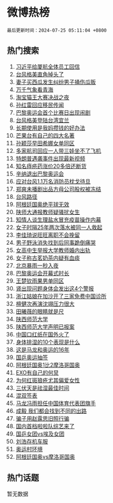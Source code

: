# 微博热榜

`最后更新时间：2024-07-25 05:11:04 +0800`

## 热门搜索

1. [习近平给厦航全体员工回信](https://m.weibo.cn/search?containerid=100103type%3D1%26t%3D10%26q%3D%23%E4%B9%A0%E8%BF%91%E5%B9%B3%E7%BB%99%E5%8E%A6%E8%88%AA%E5%85%A8%E4%BD%93%E5%91%98%E5%B7%A5%E5%9B%9E%E4%BF%A1%23&stream_entry_id=51&isnewpage=1&extparam=seat%3D1%26cate%3D10103%26pos%3D0%26q%3D%2523%25E4%25B9%25A0%25E8%25BF%2591%25E5%25B9%25B3%25E7%25BB%2599%25E5%258E%25A6%25E8%2588%25AA%25E5%2585%25A8%25E4%25BD%2593%25E5%2591%2598%25E5%25B7%25A5%25E5%259B%259E%25E4%25BF%25A1%2523%26stream_entry_id%3D51%26c_type%3D51%26filter_type%3Drealtimehot%26dgr%3D0%26display_time%3D1721855463%26pre_seqid%3D1721855463077014507214)
1. [台风格美直角掉头了](https://m.weibo.cn/search?containerid=100103type%3D1%26t%3D10%26q%3D%23%E5%8F%B0%E9%A3%8E%E6%A0%BC%E7%BE%8E%E7%9B%B4%E8%A7%92%E6%8E%89%E5%A4%B4%E4%BA%86%23&stream_entry_id=31&isnewpage=1&extparam=seat%3D1%26flag%3D2%26pos%3D0%26stream_entry_id%3D31%26lcate%3D5001%26realpos%3D1%26cate%3D5001%26q%3D%2523%25E5%258F%25B0%25E9%25A3%258E%25E6%25A0%25BC%25E7%25BE%258E%25E7%259B%25B4%25E8%25A7%2592%25E6%258E%2589%25E5%25A4%25B4%25E4%25BA%2586%2523%26dgr%3D0%26c_type%3D31%26filter_type%3Drealtimehot%26band_rank%3D1%26display_time%3D1721855463%26pre_seqid%3D1721855463077014507214)
1. [妻子买西瓜发生纠纷男子捅伤瓜贩](https://m.weibo.cn/search?containerid=100103type%3D1%26t%3D10%26q%3D%23%E5%A6%BB%E5%AD%90%E4%B9%B0%E8%A5%BF%E7%93%9C%E5%8F%91%E7%94%9F%E7%BA%A0%E7%BA%B7%E7%94%B7%E5%AD%90%E6%8D%85%E4%BC%A4%E7%93%9C%E8%B4%A9%23&stream_entry_id=31&isnewpage=1&extparam=seat%3D1%26flag%3D0%26pos%3D1%26stream_entry_id%3D31%26lcate%3D5001%26realpos%3D2%26cate%3D5001%26q%3D%2523%25E5%25A6%25BB%25E5%25AD%2590%25E4%25B9%25B0%25E8%25A5%25BF%25E7%2593%259C%25E5%258F%2591%25E7%2594%259F%25E7%25BA%25A0%25E7%25BA%25B7%25E7%2594%25B7%25E5%25AD%2590%25E6%258D%2585%25E4%25BC%25A4%25E7%2593%259C%25E8%25B4%25A9%2523%26dgr%3D0%26c_type%3D31%26filter_type%3Drealtimehot%26band_rank%3D2%26display_time%3D1721855463%26pre_seqid%3D1721855463077014507214)
1. [万千气象看青海](https://m.weibo.cn/search?containerid=100103type%3D1%26t%3D10%26q%3D%23%E4%B8%87%E5%8D%83%E6%B0%94%E8%B1%A1%E7%9C%8B%E9%9D%92%E6%B5%B7%23&stream_entry_id=31&isnewpage=1&extparam=seat%3D1%26flag%3D0%26pos%3D2%26stream_entry_id%3D31%26lcate%3D5001%26realpos%3D3%26cate%3D5001%26q%3D%2523%25E4%25B8%2587%25E5%258D%2583%25E6%25B0%2594%25E8%25B1%25A1%25E7%259C%258B%25E9%259D%2592%25E6%25B5%25B7%2523%26dgr%3D0%26c_type%3D31%26filter_type%3Drealtimehot%26band_rank%3D3%26display_time%3D1721855463%26pre_seqid%3D1721855463077014507214)
1. [淘宝猫王大赛决战之夜](https://m.weibo.cn/search?containerid=100103type%3D1%26t%3D10%26q%3D%23%E6%B7%98%E5%AE%9D%E7%8C%AB%E7%8E%8B%E5%A4%A7%E8%B5%9B%E5%86%B3%E6%88%98%E4%B9%8B%E5%A4%9C%23&stream_entry_id=31&isnewpage=1&extparam=seat%3D1%26cate%3D5001%26is_ad_pos%3D1%26stream_entry_id%3D31%26lcate%3D5001%26pos%3D3%26topic_ad%3D1%26band_rank%3D4%26q%3D%2523%25E6%25B7%2598%25E5%25AE%259D%25E7%258C%25AB%25E7%258E%258B%25E5%25A4%25A7%25E8%25B5%259B%25E5%2586%25B3%25E6%2588%2598%25E4%25B9%258B%25E5%25A4%259C%2523%26dgr%3D0%26c_type%3D31%26adid%3D246965%26filter_type%3Drealtimehot%26display_time%3D1721855463%26pre_seqid%3D1721855463077014507214)
1. [孙红雷回应移民传闻](https://m.weibo.cn/search?containerid=100103type%3D1%26t%3D10%26q%3D%23%E5%AD%99%E7%BA%A2%E9%9B%B7%E5%9B%9E%E5%BA%94%E7%A7%BB%E6%B0%91%E4%BC%A0%E9%97%BB%23&stream_entry_id=31&isnewpage=1&extparam=seat%3D1%26flag%3D2%26pos%3D4%26stream_entry_id%3D31%26lcate%3D5001%26realpos%3D4%26cate%3D5001%26q%3D%2523%25E5%25AD%2599%25E7%25BA%25A2%25E9%259B%25B7%25E5%259B%259E%25E5%25BA%2594%25E7%25A7%25BB%25E6%25B0%2591%25E4%25BC%25A0%25E9%2597%25BB%2523%26dgr%3D0%26c_type%3D31%26filter_type%3Drealtimehot%26band_rank%3D4%26display_time%3D1721855463%26pre_seqid%3D1721855463077014507214)
1. [巴黎奥运会首个比赛日出现闹剧](https://m.weibo.cn/search?containerid=100103type%3D1%26t%3D10%26q%3D%23%E5%B7%B4%E9%BB%8E%E5%A5%A5%E8%BF%90%E4%BC%9A%E9%A6%96%E4%B8%AA%E6%AF%94%E8%B5%9B%E6%97%A5%E5%87%BA%E7%8E%B0%E9%97%B9%E5%89%A7%23&stream_entry_id=31&isnewpage=1&extparam=seat%3D1%26flag%3D2%26pos%3D5%26stream_entry_id%3D31%26lcate%3D5001%26realpos%3D5%26cate%3D5001%26q%3D%2523%25E5%25B7%25B4%25E9%25BB%258E%25E5%25A5%25A5%25E8%25BF%2590%25E4%25BC%259A%25E9%25A6%2596%25E4%25B8%25AA%25E6%25AF%2594%25E8%25B5%259B%25E6%2597%25A5%25E5%2587%25BA%25E7%258E%25B0%25E9%2597%25B9%25E5%2589%25A7%2523%26dgr%3D0%26c_type%3D31%26filter_type%3Drealtimehot%26band_rank%3D5%26display_time%3D1721855463%26pre_seqid%3D1721855463077014507214)
1. [台风格美登陆台湾宜兰](https://m.weibo.cn/search?containerid=100103type%3D1%26t%3D10%26q%3D%23%E5%8F%B0%E9%A3%8E%E6%A0%BC%E7%BE%8E%E7%99%BB%E9%99%86%E5%8F%B0%E6%B9%BE%E5%AE%9C%E5%85%B0%23&stream_entry_id=31&isnewpage=1&extparam=seat%3D1%26flag%3D0%26pos%3D6%26stream_entry_id%3D31%26lcate%3D5001%26realpos%3D6%26cate%3D5001%26q%3D%2523%25E5%258F%25B0%25E9%25A3%258E%25E6%25A0%25BC%25E7%25BE%258E%25E7%2599%25BB%25E9%2599%2586%25E5%258F%25B0%25E6%25B9%25BE%25E5%25AE%259C%25E5%2585%25B0%2523%26dgr%3D0%26c_type%3D31%26filter_type%3Drealtimehot%26band_rank%3D6%26display_time%3D1721855463%26pre_seqid%3D1721855463077014507214)
1. [长期使用是我妈攒钱的好办法](https://m.weibo.cn/search?containerid=100103type%3D1%26t%3D10%26q%3D%23%E9%95%BF%E6%9C%9F%E4%BD%BF%E7%94%A8%E6%98%AF%E6%88%91%E5%A6%88%E6%94%92%E9%92%B1%E7%9A%84%E5%A5%BD%E5%8A%9E%E6%B3%95%23&stream_entry_id=31&isnewpage=1&extparam=seat%3D1%26flag%3D32768%26pos%3D7%26stream_entry_id%3D31%26lcate%3D5001%26realpos%3D7%26cate%3D5001%26q%3D%2523%25E9%2595%25BF%25E6%259C%259F%25E4%25BD%25BF%25E7%2594%25A8%25E6%2598%25AF%25E6%2588%2591%25E5%25A6%2588%25E6%2594%2592%25E9%2592%25B1%25E7%259A%2584%25E5%25A5%25BD%25E5%258A%259E%25E6%25B3%2595%2523%26dgr%3D0%26c_type%3D31%26filter_type%3Drealtimehot%26band_rank%3D7%26display_time%3D1721855463%26pre_seqid%3D1721855463077014507214)
1. [芒果台有自己的四大名著](https://m.weibo.cn/search?containerid=100103type%3D1%26t%3D10%26q%3D%E8%8A%92%E6%9E%9C%E5%8F%B0%E6%9C%89%E8%87%AA%E5%B7%B1%E7%9A%84%E5%9B%9B%E5%A4%A7%E5%90%8D%E8%91%97&stream_entry_id=31&isnewpage=1&extparam=seat%3D1%26flag%3D2%26pos%3D8%26stream_entry_id%3D31%26lcate%3D5001%26realpos%3D8%26cate%3D5001%26q%3D%25E8%258A%2592%25E6%259E%259C%25E5%258F%25B0%25E6%259C%2589%25E8%2587%25AA%25E5%25B7%25B1%25E7%259A%2584%25E5%259B%259B%25E5%25A4%25A7%25E5%2590%258D%25E8%2591%2597%26dgr%3D0%26c_type%3D31%26filter_type%3Drealtimehot%26band_rank%3D8%26display_time%3D1721855463%26pre_seqid%3D1721855463077014507214)
1. [孙颖莎早田希娜女单同区](https://m.weibo.cn/search?containerid=100103type%3D1%26t%3D10%26q%3D%23%E5%AD%99%E9%A2%96%E8%8E%8E%E6%97%A9%E7%94%B0%E5%B8%8C%E5%A8%9C%E5%A5%B3%E5%8D%95%E5%90%8C%E5%8C%BA%23&stream_entry_id=31&isnewpage=1&extparam=seat%3D1%26flag%3D0%26pos%3D9%26stream_entry_id%3D31%26lcate%3D5001%26realpos%3D9%26cate%3D5001%26q%3D%2523%25E5%25AD%2599%25E9%25A2%2596%25E8%258E%258E%25E6%2597%25A9%25E7%2594%25B0%25E5%25B8%258C%25E5%25A8%259C%25E5%25A5%25B3%25E5%258D%2595%25E5%2590%258C%25E5%258C%25BA%2523%26dgr%3D0%26c_type%3D31%26filter_type%3Drealtimehot%26band_rank%3D9%26display_time%3D1721855463%26pre_seqid%3D1721855463077014507214)
1. [多家航司回应一人带三娃坐不了飞机](https://m.weibo.cn/search?containerid=100103type%3D1%26t%3D10%26q%3D%23%E5%A4%9A%E5%AE%B6%E8%88%AA%E5%8F%B8%E5%9B%9E%E5%BA%94%E4%B8%80%E4%BA%BA%E5%B8%A6%E4%B8%89%E5%A8%83%E5%9D%90%E4%B8%8D%E4%BA%86%E9%A3%9E%E6%9C%BA%23&stream_entry_id=31&isnewpage=1&extparam=seat%3D1%26flag%3D0%26pos%3D10%26stream_entry_id%3D31%26lcate%3D5001%26realpos%3D10%26cate%3D5001%26q%3D%2523%25E5%25A4%259A%25E5%25AE%25B6%25E8%2588%25AA%25E5%258F%25B8%25E5%259B%259E%25E5%25BA%2594%25E4%25B8%2580%25E4%25BA%25BA%25E5%25B8%25A6%25E4%25B8%2589%25E5%25A8%2583%25E5%259D%2590%25E4%25B8%258D%25E4%25BA%2586%25E9%25A3%259E%25E6%259C%25BA%2523%26dgr%3D0%26c_type%3D31%26filter_type%3Drealtimehot%26band_rank%3D10%26display_time%3D1721855463%26pre_seqid%3D1721855463077014507214)
1. [特朗普遇袭事件出现最新视频](https://m.weibo.cn/search?containerid=100103type%3D1%26t%3D10%26q%3D%23%E7%89%B9%E6%9C%97%E6%99%AE%E9%81%87%E8%A2%AD%E4%BA%8B%E4%BB%B6%E5%87%BA%E7%8E%B0%E6%9C%80%E6%96%B0%E8%A7%86%E9%A2%91%23&stream_entry_id=31&isnewpage=1&extparam=seat%3D1%26flag%3D2%26pos%3D11%26stream_entry_id%3D31%26lcate%3D5001%26realpos%3D11%26cate%3D5001%26q%3D%2523%25E7%2589%25B9%25E6%259C%2597%25E6%2599%25AE%25E9%2581%2587%25E8%25A2%25AD%25E4%25BA%258B%25E4%25BB%25B6%25E5%2587%25BA%25E7%258E%25B0%25E6%259C%2580%25E6%2596%25B0%25E8%25A7%2586%25E9%25A2%2591%2523%26dgr%3D0%26c_type%3D31%26filter_type%3Drealtimehot%26band_rank%3D11%26display_time%3D1721855463%26pre_seqid%3D1721855463077014507214)
1. [知名痔疮药涨价20多倍还断货](https://m.weibo.cn/search?containerid=100103type%3D1%26t%3D10%26q%3D%23%E7%9F%A5%E5%90%8D%E7%97%94%E7%96%AE%E8%8D%AF%E6%B6%A8%E4%BB%B720%E5%A4%9A%E5%80%8D%E8%BF%98%E6%96%AD%E8%B4%A7%23&stream_entry_id=31&isnewpage=1&extparam=seat%3D1%26flag%3D0%26pos%3D12%26stream_entry_id%3D31%26lcate%3D5001%26realpos%3D12%26cate%3D5001%26q%3D%2523%25E7%259F%25A5%25E5%2590%258D%25E7%2597%2594%25E7%2596%25AE%25E8%258D%25AF%25E6%25B6%25A8%25E4%25BB%25B720%25E5%25A4%259A%25E5%2580%258D%25E8%25BF%2598%25E6%2596%25AD%25E8%25B4%25A7%2523%26dgr%3D0%26c_type%3D31%26filter_type%3Drealtimehot%26band_rank%3D12%26display_time%3D1721855463%26pre_seqid%3D1721855463077014507214)
1. [辛纳退出巴黎奥运会](https://m.weibo.cn/search?containerid=100103type%3D1%26t%3D10%26q%3D%23%E8%BE%9B%E7%BA%B3%E9%80%80%E5%87%BA%E5%B7%B4%E9%BB%8E%E5%A5%A5%E8%BF%90%E4%BC%9A%23&stream_entry_id=31&isnewpage=1&extparam=seat%3D1%26flag%3D0%26pos%3D13%26stream_entry_id%3D31%26lcate%3D5001%26realpos%3D13%26cate%3D5001%26q%3D%2523%25E8%25BE%259B%25E7%25BA%25B3%25E9%2580%2580%25E5%2587%25BA%25E5%25B7%25B4%25E9%25BB%258E%25E5%25A5%25A5%25E8%25BF%2590%25E4%25BC%259A%2523%26dgr%3D0%26c_type%3D31%26filter_type%3Drealtimehot%26band_rank%3D13%26display_time%3D1721855463%26pre_seqid%3D1721855463077014507214)
1. [应对台风1.1万名消防员枕戈待旦](https://m.weibo.cn/search?containerid=100103type%3D1%26t%3D10%26q%3D%23%E5%BA%94%E5%AF%B9%E5%8F%B0%E9%A3%8E1.1%E4%B8%87%E5%90%8D%E6%B6%88%E9%98%B2%E5%91%98%E6%9E%95%E6%88%88%E5%BE%85%E6%97%A6%23&stream_entry_id=31&isnewpage=1&extparam=seat%3D1%26flag%3D0%26pos%3D14%26stream_entry_id%3D31%26lcate%3D5001%26realpos%3D14%26cate%3D5001%26q%3D%2523%25E5%25BA%2594%25E5%25AF%25B9%25E5%258F%25B0%25E9%25A3%258E1.1%25E4%25B8%2587%25E5%2590%258D%25E6%25B6%2588%25E9%2598%25B2%25E5%2591%2598%25E6%259E%2595%25E6%2588%2588%25E5%25BE%2585%25E6%2597%25A6%2523%26dgr%3D0%26c_type%3D31%26filter_type%3Drealtimehot%26band_rank%3D14%26display_time%3D1721855463%26pre_seqid%3D1721855463077014507214)
1. [郑爽未播剧出品方母公司股权被冻结](https://m.weibo.cn/search?containerid=100103type%3D1%26t%3D10%26q%3D%23%E9%83%91%E7%88%BD%E6%9C%AA%E6%92%AD%E5%89%A7%E5%87%BA%E5%93%81%E6%96%B9%E6%AF%8D%E5%85%AC%E5%8F%B8%E8%82%A1%E6%9D%83%E8%A2%AB%E5%86%BB%E7%BB%93%23&stream_entry_id=31&isnewpage=1&extparam=seat%3D1%26flag%3D0%26pos%3D15%26stream_entry_id%3D31%26lcate%3D5001%26realpos%3D15%26cate%3D5001%26q%3D%2523%25E9%2583%2591%25E7%2588%25BD%25E6%259C%25AA%25E6%2592%25AD%25E5%2589%25A7%25E5%2587%25BA%25E5%2593%2581%25E6%2596%25B9%25E6%25AF%258D%25E5%2585%25AC%25E5%258F%25B8%25E8%2582%25A1%25E6%259D%2583%25E8%25A2%25AB%25E5%2586%25BB%25E7%25BB%2593%2523%26dgr%3D0%26c_type%3D31%26filter_type%3Drealtimehot%26band_rank%3D15%26display_time%3D1721855463%26pre_seqid%3D1721855463077014507214)
1. [台风路径](https://m.weibo.cn/search?containerid=100103type%3D1%26t%3D10%26q%3D%E5%8F%B0%E9%A3%8E%E8%B7%AF%E5%BE%84&stream_entry_id=31&isnewpage=1&extparam=seat%3D1%26flag%3D0%26pos%3D16%26stream_entry_id%3D31%26lcate%3D5001%26realpos%3D16%26cate%3D5001%26q%3D%25E5%258F%25B0%25E9%25A3%258E%25E8%25B7%25AF%25E5%25BE%2584%26dgr%3D0%26c_type%3D31%26filter_type%3Drealtimehot%26band_rank%3D16%26display_time%3D1721855463%26pre_seqid%3D1721855463077014507214)
1. [阿根廷国奥绝平球无效](https://m.weibo.cn/search?containerid=100103type%3D1%26t%3D10%26q%3D%23%E9%98%BF%E6%A0%B9%E5%BB%B7%E5%9B%BD%E5%A5%A5%E7%BB%9D%E5%B9%B3%E7%90%83%E6%97%A0%E6%95%88%23&stream_entry_id=31&isnewpage=1&extparam=seat%3D1%26flag%3D0%26pos%3D17%26stream_entry_id%3D31%26lcate%3D5001%26realpos%3D17%26cate%3D5001%26q%3D%2523%25E9%2598%25BF%25E6%25A0%25B9%25E5%25BB%25B7%25E5%259B%25BD%25E5%25A5%25A5%25E7%25BB%259D%25E5%25B9%25B3%25E7%2590%2583%25E6%2597%25A0%25E6%2595%2588%2523%26dgr%3D0%26c_type%3D31%26filter_type%3Drealtimehot%26band_rank%3D17%26display_time%3D1721855463%26pre_seqid%3D1721855463077014507214)
1. [陕师大通报教师疑骚扰女生](https://m.weibo.cn/search?containerid=100103type%3D1%26t%3D10%26q%3D%23%E9%99%95%E5%B8%88%E5%A4%A7%E9%80%9A%E6%8A%A5%E6%95%99%E5%B8%88%E7%96%91%E9%AA%9A%E6%89%B0%E5%A5%B3%E7%94%9F%23&stream_entry_id=31&isnewpage=1&extparam=seat%3D1%26flag%3D0%26pos%3D18%26stream_entry_id%3D31%26lcate%3D5001%26realpos%3D18%26cate%3D5001%26q%3D%2523%25E9%2599%2595%25E5%25B8%2588%25E5%25A4%25A7%25E9%2580%259A%25E6%258A%25A5%25E6%2595%2599%25E5%25B8%2588%25E7%2596%2591%25E9%25AA%259A%25E6%2589%25B0%25E5%25A5%25B3%25E7%2594%259F%2523%26dgr%3D0%26c_type%3D31%26filter_type%3Drealtimehot%26band_rank%3D18%26display_time%3D1721855463%26pre_seqid%3D1721855463077014507214)
1. [知情人谈生理盐水冒充疫苗操作内幕](https://m.weibo.cn/search?containerid=100103type%3D1%26t%3D10%26q%3D%23%E7%9F%A5%E6%83%85%E4%BA%BA%E8%B0%88%E7%94%9F%E7%90%86%E7%9B%90%E6%B0%B4%E5%86%92%E5%85%85%E7%96%AB%E8%8B%97%E6%93%8D%E4%BD%9C%E5%86%85%E5%B9%95%23&stream_entry_id=31&isnewpage=1&extparam=seat%3D1%26flag%3D0%26pos%3D19%26stream_entry_id%3D31%26lcate%3D5001%26realpos%3D19%26cate%3D5001%26q%3D%2523%25E7%259F%25A5%25E6%2583%2585%25E4%25BA%25BA%25E8%25B0%2588%25E7%2594%259F%25E7%2590%2586%25E7%259B%2590%25E6%25B0%25B4%25E5%2586%2592%25E5%2585%2585%25E7%2596%25AB%25E8%258B%2597%25E6%2593%258D%25E4%25BD%259C%25E5%2586%2585%25E5%25B9%2595%2523%26dgr%3D0%26c_type%3D31%26filter_type%3Drealtimehot%26band_rank%3D19%26display_time%3D1721855463%26pre_seqid%3D1721855463077014507214)
1. [女子时隔25年两次落水被同一人救起](https://m.weibo.cn/search?containerid=100103type%3D1%26t%3D10%26q%3D%23%E5%A5%B3%E5%AD%90%E6%97%B6%E9%9A%9425%E5%B9%B4%E4%B8%A4%E6%AC%A1%E8%90%BD%E6%B0%B4%E8%A2%AB%E5%90%8C%E4%B8%80%E4%BA%BA%E6%95%91%E8%B5%B7%23&stream_entry_id=31&isnewpage=1&extparam=seat%3D1%26flag%3D32768%26pos%3D20%26stream_entry_id%3D31%26lcate%3D5001%26realpos%3D20%26cate%3D5001%26q%3D%2523%25E5%25A5%25B3%25E5%25AD%2590%25E6%2597%25B6%25E9%259A%259425%25E5%25B9%25B4%25E4%25B8%25A4%25E6%25AC%25A1%25E8%2590%25BD%25E6%25B0%25B4%25E8%25A2%25AB%25E5%2590%258C%25E4%25B8%2580%25E4%25BA%25BA%25E6%2595%2591%25E8%25B5%25B7%2523%26dgr%3D0%26c_type%3D31%26filter_type%3Drealtimehot%26band_rank%3D20%26display_time%3D1721855463%26pre_seqid%3D1721855463077014507214)
1. [李佳琦说旺旺离职不会挽留](https://m.weibo.cn/search?containerid=100103type%3D1%26t%3D10%26q%3D%23%E6%9D%8E%E4%BD%B3%E7%90%A6%E8%AF%B4%E6%97%BA%E6%97%BA%E7%A6%BB%E8%81%8C%E4%B8%8D%E4%BC%9A%E6%8C%BD%E7%95%99%23&stream_entry_id=31&isnewpage=1&extparam=seat%3D1%26flag%3D2%26pos%3D21%26stream_entry_id%3D31%26lcate%3D5001%26realpos%3D21%26cate%3D5001%26q%3D%2523%25E6%259D%258E%25E4%25BD%25B3%25E7%2590%25A6%25E8%25AF%25B4%25E6%2597%25BA%25E6%2597%25BA%25E7%25A6%25BB%25E8%2581%258C%25E4%25B8%258D%25E4%25BC%259A%25E6%258C%25BD%25E7%2595%2599%2523%26dgr%3D0%26c_type%3D31%26filter_type%3Drealtimehot%26band_rank%3D21%26display_time%3D1721855463%26pre_seqid%3D1721855463077014507214)
1. [男子野泳消失找到后同事跪倒痛哭](https://m.weibo.cn/search?containerid=100103type%3D1%26t%3D10%26q%3D%23%E7%94%B7%E5%AD%90%E9%87%8E%E6%B3%B3%E6%B6%88%E5%A4%B1%E6%89%BE%E5%88%B0%E5%90%8E%E5%90%8C%E4%BA%8B%E8%B7%AA%E5%80%92%E7%97%9B%E5%93%AD%23&stream_entry_id=31&isnewpage=1&extparam=seat%3D1%26flag%3D0%26pos%3D22%26stream_entry_id%3D31%26lcate%3D5001%26realpos%3D22%26cate%3D5001%26q%3D%2523%25E7%2594%25B7%25E5%25AD%2590%25E9%2587%258E%25E6%25B3%25B3%25E6%25B6%2588%25E5%25A4%25B1%25E6%2589%25BE%25E5%2588%25B0%25E5%2590%258E%25E5%2590%258C%25E4%25BA%258B%25E8%25B7%25AA%25E5%2580%2592%25E7%2597%259B%25E5%2593%25AD%2523%26dgr%3D0%26c_type%3D31%26filter_type%3Drealtimehot%26band_rank%3D22%26display_time%3D1721855463%26pre_seqid%3D1721855463077014507214)
1. [女高中生举报大学教师婚内出轨](https://m.weibo.cn/search?containerid=100103type%3D1%26t%3D10%26q%3D%23%E5%A5%B3%E9%AB%98%E4%B8%AD%E7%94%9F%E4%B8%BE%E6%8A%A5%E5%A4%A7%E5%AD%A6%E6%95%99%E5%B8%88%E5%A9%9A%E5%86%85%E5%87%BA%E8%BD%A8%23&stream_entry_id=31&isnewpage=1&extparam=seat%3D1%26flag%3D0%26pos%3D23%26stream_entry_id%3D31%26lcate%3D5001%26realpos%3D23%26cate%3D5001%26q%3D%2523%25E5%25A5%25B3%25E9%25AB%2598%25E4%25B8%25AD%25E7%2594%259F%25E4%25B8%25BE%25E6%258A%25A5%25E5%25A4%25A7%25E5%25AD%25A6%25E6%2595%2599%25E5%25B8%2588%25E5%25A9%259A%25E5%2586%2585%25E5%2587%25BA%25E8%25BD%25A8%2523%26dgr%3D0%26c_type%3D31%26filter_type%3Drealtimehot%26band_rank%3D23%26display_time%3D1721855463%26pre_seqid%3D1721855463077014507214)
1. [女子称古茗奶茶内疑有血痰](https://m.weibo.cn/search?containerid=100103type%3D1%26t%3D10%26q%3D%23%E5%A5%B3%E5%AD%90%E7%A7%B0%E5%8F%A4%E8%8C%97%E5%A5%B6%E8%8C%B6%E5%86%85%E7%96%91%E6%9C%89%E8%A1%80%E7%97%B0%23&stream_entry_id=31&isnewpage=1&extparam=seat%3D1%26flag%3D0%26pos%3D24%26stream_entry_id%3D31%26lcate%3D5001%26realpos%3D24%26cate%3D5001%26q%3D%2523%25E5%25A5%25B3%25E5%25AD%2590%25E7%25A7%25B0%25E5%258F%25A4%25E8%258C%2597%25E5%25A5%25B6%25E8%258C%25B6%25E5%2586%2585%25E7%2596%2591%25E6%259C%2589%25E8%25A1%2580%25E7%2597%25B0%2523%26dgr%3D0%26c_type%3D31%26filter_type%3Drealtimehot%26band_rank%3D24%26display_time%3D1721855463%26pre_seqid%3D1721855463077014507214)
1. [北京暴雨一秒入夜](https://m.weibo.cn/search?containerid=100103type%3D1%26t%3D10%26q%3D%23%E5%8C%97%E4%BA%AC%E6%9A%B4%E9%9B%A8%E4%B8%80%E7%A7%92%E5%85%A5%E5%A4%9C%23&stream_entry_id=31&isnewpage=1&extparam=seat%3D1%26flag%3D0%26pos%3D25%26stream_entry_id%3D31%26lcate%3D5001%26realpos%3D25%26cate%3D5001%26q%3D%2523%25E5%258C%2597%25E4%25BA%25AC%25E6%259A%25B4%25E9%259B%25A8%25E4%25B8%2580%25E7%25A7%2592%25E5%2585%25A5%25E5%25A4%259C%2523%26dgr%3D0%26c_type%3D31%26filter_type%3Drealtimehot%26band_rank%3D25%26display_time%3D1721855463%26pre_seqid%3D1721855463077014507214)
1. [巴黎奥运会开幕式时长](https://m.weibo.cn/search?containerid=100103type%3D1%26t%3D10%26q%3D%23%E5%B7%B4%E9%BB%8E%E5%A5%A5%E8%BF%90%E4%BC%9A%E5%BC%80%E5%B9%95%E5%BC%8F%E6%97%B6%E9%95%BF%23&stream_entry_id=31&isnewpage=1&extparam=seat%3D1%26flag%3D0%26pos%3D26%26stream_entry_id%3D31%26lcate%3D5001%26realpos%3D26%26cate%3D5001%26q%3D%2523%25E5%25B7%25B4%25E9%25BB%258E%25E5%25A5%25A5%25E8%25BF%2590%25E4%25BC%259A%25E5%25BC%2580%25E5%25B9%2595%25E5%25BC%258F%25E6%2597%25B6%25E9%2595%25BF%2523%26dgr%3D0%26c_type%3D31%26filter_type%3Drealtimehot%26band_rank%3D26%26display_time%3D1721855463%26pre_seqid%3D1721855463077014507214)
1. [王楚钦雨果男单同区](https://m.weibo.cn/search?containerid=100103type%3D1%26t%3D10%26q%3D%23%E7%8E%8B%E6%A5%9A%E9%92%A6%E9%9B%A8%E6%9E%9C%E7%94%B7%E5%8D%95%E5%90%8C%E5%8C%BA%23&stream_entry_id=31&isnewpage=1&extparam=seat%3D1%26flag%3D0%26pos%3D27%26stream_entry_id%3D31%26lcate%3D5001%26realpos%3D27%26cate%3D5001%26q%3D%2523%25E7%258E%258B%25E6%25A5%259A%25E9%2592%25A6%25E9%259B%25A8%25E6%259E%259C%25E7%2594%25B7%25E5%258D%2595%25E5%2590%258C%25E5%258C%25BA%2523%26dgr%3D0%26c_type%3D31%26filter_type%3Drealtimehot%26band_rank%3D27%26display_time%3D1721855463%26pre_seqid%3D1721855463077014507214)
1. [肾出现问题身体会发出这4个警报](https://m.weibo.cn/search?containerid=100103type%3D1%26t%3D10%26q%3D%23%E8%82%BE%E5%87%BA%E7%8E%B0%E9%97%AE%E9%A2%98%E8%BA%AB%E4%BD%93%E4%BC%9A%E5%8F%91%E5%87%BA%E8%BF%994%E4%B8%AA%E8%AD%A6%E6%8A%A5%23&stream_entry_id=31&isnewpage=1&extparam=seat%3D1%26flag%3D0%26pos%3D28%26stream_entry_id%3D31%26lcate%3D5001%26realpos%3D28%26cate%3D5001%26q%3D%2523%25E8%2582%25BE%25E5%2587%25BA%25E7%258E%25B0%25E9%2597%25AE%25E9%25A2%2598%25E8%25BA%25AB%25E4%25BD%2593%25E4%25BC%259A%25E5%258F%2591%25E5%2587%25BA%25E8%25BF%25994%25E4%25B8%25AA%25E8%25AD%25A6%25E6%258A%25A5%2523%26dgr%3D0%26c_type%3D31%26filter_type%3Drealtimehot%26band_rank%3D28%26display_time%3D1721855463%26pre_seqid%3D1721855463077014507214)
1. [浙江姑娘在加沙开了三家免费中国诊所](https://m.weibo.cn/search?containerid=100103type%3D1%26t%3D10%26q%3D%23%E6%B5%99%E6%B1%9F%E5%A7%91%E5%A8%98%E5%9C%A8%E5%8A%A0%E6%B2%99%E5%BC%80%E4%BA%86%E4%B8%89%E5%AE%B6%E5%85%8D%E8%B4%B9%E4%B8%AD%E5%9B%BD%E8%AF%8A%E6%89%80%23&stream_entry_id=31&isnewpage=1&extparam=seat%3D1%26flag%3D32768%26pos%3D29%26stream_entry_id%3D31%26lcate%3D5001%26realpos%3D29%26cate%3D5001%26q%3D%2523%25E6%25B5%2599%25E6%25B1%259F%25E5%25A7%2591%25E5%25A8%2598%25E5%259C%25A8%25E5%258A%25A0%25E6%25B2%2599%25E5%25BC%2580%25E4%25BA%2586%25E4%25B8%2589%25E5%25AE%25B6%25E5%2585%258D%25E8%25B4%25B9%25E4%25B8%25AD%25E5%259B%25BD%25E8%25AF%258A%25E6%2589%2580%2523%26dgr%3D0%26c_type%3D31%26filter_type%3Drealtimehot%26band_rank%3D29%26display_time%3D1721855463%26pre_seqid%3D1721855463077014507214)
1. [檀健次再演沈翊压力很大](https://m.weibo.cn/search?containerid=100103type%3D1%26t%3D10%26q%3D%23%E6%AA%80%E5%81%A5%E6%AC%A1%E5%86%8D%E6%BC%94%E6%B2%88%E7%BF%8A%E5%8E%8B%E5%8A%9B%E5%BE%88%E5%A4%A7%23&stream_entry_id=31&isnewpage=1&extparam=seat%3D1%26flag%3D0%26pos%3D30%26stream_entry_id%3D31%26lcate%3D5001%26realpos%3D30%26cate%3D5001%26q%3D%2523%25E6%25AA%2580%25E5%2581%25A5%25E6%25AC%25A1%25E5%2586%258D%25E6%25BC%2594%25E6%25B2%2588%25E7%25BF%258A%25E5%258E%258B%25E5%258A%259B%25E5%25BE%2588%25E5%25A4%25A7%2523%26dgr%3D0%26c_type%3D31%26filter_type%3Drealtimehot%26band_rank%3D30%26display_time%3D1721855463%26pre_seqid%3D1721855463077014507214)
1. [田曦薇的眼睛就是尺](https://m.weibo.cn/search?containerid=100103type%3D1%26t%3D10%26q%3D%23%E7%94%B0%E6%9B%A6%E8%96%87%E7%9A%84%E7%9C%BC%E7%9D%9B%E5%B0%B1%E6%98%AF%E5%B0%BA%23&stream_entry_id=31&isnewpage=1&extparam=seat%3D1%26flag%3D1%26pos%3D31%26stream_entry_id%3D31%26lcate%3D5001%26realpos%3D31%26cate%3D5001%26q%3D%2523%25E7%2594%25B0%25E6%259B%25A6%25E8%2596%2587%25E7%259A%2584%25E7%259C%25BC%25E7%259D%259B%25E5%25B0%25B1%25E6%2598%25AF%25E5%25B0%25BA%2523%26dgr%3D0%26c_type%3D31%26filter_type%3Drealtimehot%26band_rank%3D31%26display_time%3D1721855463%26pre_seqid%3D1721855463077014507214)
1. [陕西师范大学](https://m.weibo.cn/search?containerid=100103type%3D1%26t%3D10%26q%3D%23%E9%99%95%E8%A5%BF%E5%B8%88%E8%8C%83%E5%A4%A7%E5%AD%A6%23&stream_entry_id=31&isnewpage=1&extparam=seat%3D1%26flag%3D0%26pos%3D32%26stream_entry_id%3D31%26lcate%3D5001%26realpos%3D32%26cate%3D5001%26q%3D%2523%25E9%2599%2595%25E8%25A5%25BF%25E5%25B8%2588%25E8%258C%2583%25E5%25A4%25A7%25E5%25AD%25A6%2523%26dgr%3D0%26c_type%3D31%26filter_type%3Drealtimehot%26band_rank%3D32%26display_time%3D1721855463%26pre_seqid%3D1721855463077014507214)
1. [陕西师范大学声明已报案](https://m.weibo.cn/search?containerid=100103type%3D1%26t%3D10%26q%3D%23%E9%99%95%E8%A5%BF%E5%B8%88%E8%8C%83%E5%A4%A7%E5%AD%A6%E5%A3%B0%E6%98%8E%E5%B7%B2%E6%8A%A5%E6%A1%88%23&stream_entry_id=31&isnewpage=1&extparam=seat%3D1%26flag%3D0%26pos%3D33%26stream_entry_id%3D31%26lcate%3D5001%26realpos%3D33%26cate%3D5001%26q%3D%2523%25E9%2599%2595%25E8%25A5%25BF%25E5%25B8%2588%25E8%258C%2583%25E5%25A4%25A7%25E5%25AD%25A6%25E5%25A3%25B0%25E6%2598%258E%25E5%25B7%25B2%25E6%258A%25A5%25E6%25A1%2588%2523%26dgr%3D0%26c_type%3D31%26filter_type%3Drealtimehot%26band_rank%3D33%26display_time%3D1721855463%26pre_seqid%3D1721855463077014507214)
1. [中国口红纸在国外火了](https://m.weibo.cn/search?containerid=100103type%3D1%26t%3D10%26q%3D%E4%B8%AD%E5%9B%BD%E5%8F%A3%E7%BA%A2%E7%BA%B8%E5%9C%A8%E5%9B%BD%E5%A4%96%E7%81%AB%E4%BA%86&stream_entry_id=31&isnewpage=1&extparam=seat%3D1%26flag%3D0%26pos%3D34%26stream_entry_id%3D31%26lcate%3D5001%26realpos%3D34%26cate%3D5001%26q%3D%25E4%25B8%25AD%25E5%259B%25BD%25E5%258F%25A3%25E7%25BA%25A2%25E7%25BA%25B8%25E5%259C%25A8%25E5%259B%25BD%25E5%25A4%2596%25E7%2581%25AB%25E4%25BA%2586%26dgr%3D0%26c_type%3D31%26filter_type%3Drealtimehot%26band_rank%3D34%26display_time%3D1721855463%26pre_seqid%3D1721855463077014507214)
1. [身体排湿的10个表现是什么](https://m.weibo.cn/search?containerid=100103type%3D1%26t%3D10%26q%3D%23%E8%BA%AB%E4%BD%93%E6%8E%92%E6%B9%BF%E7%9A%8410%E4%B8%AA%E8%A1%A8%E7%8E%B0%E6%98%AF%E4%BB%80%E4%B9%88%23&stream_entry_id=31&isnewpage=1&extparam=seat%3D1%26flag%3D1%26pos%3D35%26stream_entry_id%3D31%26lcate%3D5001%26realpos%3D35%26cate%3D5001%26q%3D%2523%25E8%25BA%25AB%25E4%25BD%2593%25E6%258E%2592%25E6%25B9%25BF%25E7%259A%258410%25E4%25B8%25AA%25E8%25A1%25A8%25E7%258E%25B0%25E6%2598%25AF%25E4%25BB%2580%25E4%25B9%2588%2523%26dgr%3D0%26c_type%3D31%26filter_type%3Drealtimehot%26band_rank%3D35%26display_time%3D1721855463%26pre_seqid%3D1721855463077014507214)
1. [这是马龙和奥运的16年](https://m.weibo.cn/search?containerid=100103type%3D1%26t%3D10%26q%3D%23%E8%BF%99%E6%98%AF%E9%A9%AC%E9%BE%99%E5%92%8C%E5%A5%A5%E8%BF%90%E7%9A%8416%E5%B9%B4%23&stream_entry_id=31&isnewpage=1&extparam=seat%3D1%26flag%3D32768%26pos%3D36%26stream_entry_id%3D31%26lcate%3D5001%26realpos%3D36%26cate%3D5001%26q%3D%2523%25E8%25BF%2599%25E6%2598%25AF%25E9%25A9%25AC%25E9%25BE%2599%25E5%2592%258C%25E5%25A5%25A5%25E8%25BF%2590%25E7%259A%258416%25E5%25B9%25B4%2523%26dgr%3D0%26c_type%3D31%26filter_type%3Drealtimehot%26band_rank%3D36%26display_time%3D1721855463%26pre_seqid%3D1721855463077014507214)
1. [国乒奥运抽签](https://m.weibo.cn/search?containerid=100103type%3D1%26t%3D10%26q%3D%23%E5%9B%BD%E4%B9%92%E5%A5%A5%E8%BF%90%E6%8A%BD%E7%AD%BE%23&stream_entry_id=31&isnewpage=1&extparam=seat%3D1%26flag%3D0%26pos%3D37%26stream_entry_id%3D31%26lcate%3D5001%26realpos%3D37%26cate%3D5001%26q%3D%2523%25E5%259B%25BD%25E4%25B9%2592%25E5%25A5%25A5%25E8%25BF%2590%25E6%258A%25BD%25E7%25AD%25BE%2523%26dgr%3D0%26c_type%3D31%26filter_type%3Drealtimehot%26band_rank%3D37%26display_time%3D1721855463%26pre_seqid%3D1721855463077014507214)
1. [阿根廷国奥1比2摩洛哥国奥](https://m.weibo.cn/search?containerid=100103type%3D1%26t%3D10%26q%3D%23%E9%98%BF%E6%A0%B9%E5%BB%B7%E5%9B%BD%E5%A5%A51%E6%AF%942%E6%91%A9%E6%B4%9B%E5%93%A5%E5%9B%BD%E5%A5%A5%23&stream_entry_id=31&isnewpage=1&extparam=seat%3D1%26flag%3D0%26pos%3D38%26stream_entry_id%3D31%26lcate%3D5001%26realpos%3D38%26cate%3D5001%26q%3D%2523%25E9%2598%25BF%25E6%25A0%25B9%25E5%25BB%25B7%25E5%259B%25BD%25E5%25A5%25A51%25E6%25AF%25942%25E6%2591%25A9%25E6%25B4%259B%25E5%2593%25A5%25E5%259B%25BD%25E5%25A5%25A5%2523%26dgr%3D0%26c_type%3D31%26filter_type%3Drealtimehot%26band_rank%3D38%26display_time%3D1721855463%26pre_seqid%3D1721855463077014507214)
1. [EXO有自己的何炅](https://m.weibo.cn/search?containerid=100103type%3D1%26t%3D10%26q%3DEXO%E6%9C%89%E8%87%AA%E5%B7%B1%E7%9A%84%E4%BD%95%E7%82%85&stream_entry_id=31&isnewpage=1&extparam=seat%3D1%26flag%3D0%26pos%3D39%26stream_entry_id%3D31%26lcate%3D5001%26realpos%3D39%26cate%3D5001%26q%3DEXO%25E6%259C%2589%25E8%2587%25AA%25E5%25B7%25B1%25E7%259A%2584%25E4%25BD%2595%25E7%2582%2585%26dgr%3D0%26c_type%3D31%26filter_type%3Drealtimehot%26band_rank%3D39%26display_time%3D1721855463%26pre_seqid%3D1721855463077014507214)
1. [为何红斑狼疮尤其偏爱女性](https://m.weibo.cn/search?containerid=100103type%3D1%26t%3D10%26q%3D%23%E4%B8%BA%E4%BD%95%E7%BA%A2%E6%96%91%E7%8B%BC%E7%96%AE%E5%B0%A4%E5%85%B6%E5%81%8F%E7%88%B1%E5%A5%B3%E6%80%A7%23&stream_entry_id=31&isnewpage=1&extparam=seat%3D1%26flag%3D1%26pos%3D40%26stream_entry_id%3D31%26lcate%3D5001%26realpos%3D40%26cate%3D5001%26q%3D%2523%25E4%25B8%25BA%25E4%25BD%2595%25E7%25BA%25A2%25E6%2596%2591%25E7%258B%25BC%25E7%2596%25AE%25E5%25B0%25A4%25E5%2585%25B6%25E5%2581%258F%25E7%2588%25B1%25E5%25A5%25B3%25E6%2580%25A7%2523%26dgr%3D0%26c_type%3D31%26filter_type%3Drealtimehot%26band_rank%3D40%26display_time%3D1721855463%26pre_seqid%3D1721855463077014507214)
1. [三伏天是祛湿最佳时间](https://m.weibo.cn/search?containerid=100103type%3D1%26t%3D10%26q%3D%23%E4%B8%89%E4%BC%8F%E5%A4%A9%E6%98%AF%E7%A5%9B%E6%B9%BF%E6%9C%80%E4%BD%B3%E6%97%B6%E9%97%B4%23&stream_entry_id=31&isnewpage=1&extparam=seat%3D1%26flag%3D0%26pos%3D41%26stream_entry_id%3D31%26lcate%3D5001%26realpos%3D41%26cate%3D5001%26q%3D%2523%25E4%25B8%2589%25E4%25BC%258F%25E5%25A4%25A9%25E6%2598%25AF%25E7%25A5%259B%25E6%25B9%25BF%25E6%259C%2580%25E4%25BD%25B3%25E6%2597%25B6%25E9%2597%25B4%2523%26dgr%3D0%26c_type%3D31%26filter_type%3Drealtimehot%26band_rank%3D41%26display_time%3D1721855463%26pre_seqid%3D1721855463077014507214)
1. [混双签表](https://m.weibo.cn/search?containerid=100103type%3D1%26t%3D10%26q%3D%E6%B7%B7%E5%8F%8C%E7%AD%BE%E8%A1%A8&stream_entry_id=31&isnewpage=1&extparam=seat%3D1%26flag%3D0%26pos%3D42%26stream_entry_id%3D31%26lcate%3D5001%26realpos%3D42%26cate%3D5001%26q%3D%25E6%25B7%25B7%25E5%258F%258C%25E7%25AD%25BE%25E8%25A1%25A8%26dgr%3D0%26c_type%3D31%26filter_type%3Drealtimehot%26band_rank%3D42%26display_time%3D1721855463%26pre_seqid%3D1721855463077014507214)
1. [马龙冯雨担任中国体育代表团旗手](https://m.weibo.cn/search?containerid=100103type%3D1%26t%3D10%26q%3D%23%E9%A9%AC%E9%BE%99%E5%86%AF%E9%9B%A8%E6%8B%85%E4%BB%BB%E4%B8%AD%E5%9B%BD%E4%BD%93%E8%82%B2%E4%BB%A3%E8%A1%A8%E5%9B%A2%E6%97%97%E6%89%8B%23&stream_entry_id=31&isnewpage=1&extparam=seat%3D1%26flag%3D0%26pos%3D43%26stream_entry_id%3D31%26lcate%3D5001%26realpos%3D43%26cate%3D5001%26q%3D%2523%25E9%25A9%25AC%25E9%25BE%2599%25E5%2586%25AF%25E9%259B%25A8%25E6%258B%2585%25E4%25BB%25BB%25E4%25B8%25AD%25E5%259B%25BD%25E4%25BD%2593%25E8%2582%25B2%25E4%25BB%25A3%25E8%25A1%25A8%25E5%259B%25A2%25E6%2597%2597%25E6%2589%258B%2523%26dgr%3D0%26c_type%3D31%26filter_type%3Drealtimehot%26band_rank%3D43%26display_time%3D1721855463%26pre_seqid%3D1721855463077014507214)
1. [成毅 我们都会找到不同的出路](https://m.weibo.cn/search?containerid=100103type%3D1%26t%3D10%26q%3D%E6%88%90%E6%AF%85+%E6%88%91%E4%BB%AC%E9%83%BD%E4%BC%9A%E6%89%BE%E5%88%B0%E4%B8%8D%E5%90%8C%E7%9A%84%E5%87%BA%E8%B7%AF&stream_entry_id=31&isnewpage=1&extparam=seat%3D1%26flag%3D0%26pos%3D44%26stream_entry_id%3D31%26lcate%3D5001%26realpos%3D44%26cate%3D5001%26q%3D%25E6%2588%2590%25E6%25AF%2585%2520%25E6%2588%2591%25E4%25BB%25AC%25E9%2583%25BD%25E4%25BC%259A%25E6%2589%25BE%25E5%2588%25B0%25E4%25B8%258D%25E5%2590%258C%25E7%259A%2584%25E5%2587%25BA%25E8%25B7%25AF%26dgr%3D0%26c_type%3D31%26filter_type%3Drealtimehot%26band_rank%3D44%26display_time%3D1721855463%26pre_seqid%3D1721855463077014507214)
1. [骗子用赵露思旧照行骗](https://m.weibo.cn/search?containerid=100103type%3D1%26t%3D10%26q%3D%23%E9%AA%97%E5%AD%90%E7%94%A8%E8%B5%B5%E9%9C%B2%E6%80%9D%E6%97%A7%E7%85%A7%E8%A1%8C%E9%AA%97%23&stream_entry_id=31&isnewpage=1&extparam=seat%3D1%26flag%3D0%26pos%3D45%26stream_entry_id%3D31%26lcate%3D5001%26realpos%3D45%26cate%3D5001%26q%3D%2523%25E9%25AA%2597%25E5%25AD%2590%25E7%2594%25A8%25E8%25B5%25B5%25E9%259C%25B2%25E6%2580%259D%25E6%2597%25A7%25E7%2585%25A7%25E8%25A1%258C%25E9%25AA%2597%2523%26dgr%3D0%26c_type%3D31%26filter_type%3Drealtimehot%26band_rank%3D45%26display_time%3D1721855463%26pre_seqid%3D1721855463077014507214)
1. [国内首档啦啦队综艺来了](https://m.weibo.cn/search?containerid=100103type%3D1%26t%3D10%26q%3D%23%E5%9B%BD%E5%86%85%E9%A6%96%E6%A1%A3%E5%95%A6%E5%95%A6%E9%98%9F%E7%BB%BC%E8%89%BA%E6%9D%A5%E4%BA%86%23&stream_entry_id=31&isnewpage=1&extparam=seat%3D1%26flag%3D0%26pos%3D46%26stream_entry_id%3D31%26lcate%3D5001%26realpos%3D46%26cate%3D5001%26q%3D%2523%25E5%259B%25BD%25E5%2586%2585%25E9%25A6%2596%25E6%25A1%25A3%25E5%2595%25A6%25E5%2595%25A6%25E9%2598%259F%25E7%25BB%25BC%25E8%2589%25BA%25E6%259D%25A5%25E4%25BA%2586%2523%26dgr%3D0%26c_type%3D31%26filter_type%3Drealtimehot%26band_rank%3D46%26display_time%3D1721855463%26pre_seqid%3D1721855463077014507214)
1. [国乒女团vs埃及女团](https://m.weibo.cn/search?containerid=100103type%3D1%26t%3D10%26q%3D%23%E5%9B%BD%E4%B9%92%E5%A5%B3%E5%9B%A2vs%E5%9F%83%E5%8F%8A%E5%A5%B3%E5%9B%A2%23&stream_entry_id=31&isnewpage=1&extparam=seat%3D1%26flag%3D0%26pos%3D47%26stream_entry_id%3D31%26lcate%3D5001%26realpos%3D47%26cate%3D5001%26q%3D%2523%25E5%259B%25BD%25E4%25B9%2592%25E5%25A5%25B3%25E5%259B%25A2vs%25E5%259F%2583%25E5%258F%258A%25E5%25A5%25B3%25E5%259B%25A2%2523%26dgr%3D0%26c_type%3D31%26filter_type%3Drealtimehot%26band_rank%3D47%26display_time%3D1721855463%26pre_seqid%3D1721855463077014507214)
1. [刘浩存机车服](https://m.weibo.cn/search?containerid=100103type%3D1%26t%3D10%26q%3D%23%E5%88%98%E6%B5%A9%E5%AD%98%E6%9C%BA%E8%BD%A6%E6%9C%8D%23&stream_entry_id=31&isnewpage=1&extparam=seat%3D1%26flag%3D0%26pos%3D48%26stream_entry_id%3D31%26lcate%3D5001%26realpos%3D48%26cate%3D5001%26q%3D%2523%25E5%2588%2598%25E6%25B5%25A9%25E5%25AD%2598%25E6%259C%25BA%25E8%25BD%25A6%25E6%259C%258D%2523%26dgr%3D0%26c_type%3D31%26filter_type%3Drealtimehot%26band_rank%3D48%26display_time%3D1721855463%26pre_seqid%3D1721855463077014507214)
1. [奥运村环境](https://m.weibo.cn/search?containerid=100103type%3D1%26t%3D10%26q%3D%23%E5%A5%A5%E8%BF%90%E6%9D%91%E7%8E%AF%E5%A2%83%23&stream_entry_id=31&isnewpage=1&extparam=seat%3D1%26flag%3D0%26pos%3D49%26stream_entry_id%3D31%26lcate%3D5001%26realpos%3D49%26cate%3D5001%26q%3D%2523%25E5%25A5%25A5%25E8%25BF%2590%25E6%259D%2591%25E7%258E%25AF%25E5%25A2%2583%2523%26dgr%3D0%26c_type%3D31%26filter_type%3Drealtimehot%26band_rank%3D49%26display_time%3D1721855463%26pre_seqid%3D1721855463077014507214)
1. [阿根廷国奥vs摩洛哥国奥](https://m.weibo.cn/search?containerid=100103type%3D1%26t%3D10%26q%3D%23%E9%98%BF%E6%A0%B9%E5%BB%B7%E5%9B%BD%E5%A5%A5vs%E6%91%A9%E6%B4%9B%E5%93%A5%E5%9B%BD%E5%A5%A5%23&stream_entry_id=31&isnewpage=1&extparam=seat%3D1%26flag%3D0%26pos%3D50%26stream_entry_id%3D31%26lcate%3D5001%26realpos%3D50%26cate%3D5001%26q%3D%2523%25E9%2598%25BF%25E6%25A0%25B9%25E5%25BB%25B7%25E5%259B%25BD%25E5%25A5%25A5vs%25E6%2591%25A9%25E6%25B4%259B%25E5%2593%25A5%25E5%259B%25BD%25E5%25A5%25A5%2523%26dgr%3D0%26c_type%3D31%26filter_type%3Drealtimehot%26band_rank%3D50%26display_time%3D1721855463%26pre_seqid%3D1721855463077014507214)

## 热门话题

暂无数据
